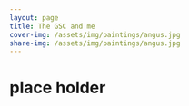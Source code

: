 ```yaml
---
layout: page
title: The GSC and me
cover-img: /assets/img/paintings/angus.jpg
share-img: /assets/img/paintings/angus.jpg
---
```


# place holder
